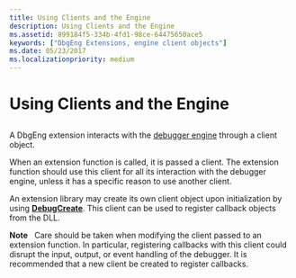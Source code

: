 ```yaml
---
title: Using Clients and the Engine
description: Using Clients and the Engine
ms.assetid: 899184f5-334b-4fd1-98ce-64475650ace5
keywords: ["DbgEng Extensions, engine client objects"]
ms.date: 05/23/2017
ms.localizationpriority: medium
---
```


# Using Clients and the Engine


## <span id="ddk_using_clients_and_the_engine_dbx"></span><span id="DDK_USING_CLIENTS_AND_THE_ENGINE_DBX"></span>


A DbgEng extension interacts with the [debugger engine](introduction.md#debugger-engine) through a client object.

When an extension function is called, it is passed a client. The extension function should use this client for all its interaction with the debugger engine, unless it has a specific reason to use another client.

An extension library may create its own client object upon initialization by using [**DebugCreate**](https://docs.microsoft.com/windows-hardware/drivers/ddi/content/dbgeng/nf-dbgeng-debugcreate). This client can be used to register callback objects from the DLL.

**Note**   Care should be taken when modifying the client passed to an extension function. In particular, registering callbacks with this client could disrupt the input, output, or event handling of the debugger. It is recommended that a new client be created to register callbacks.

 

 

 





